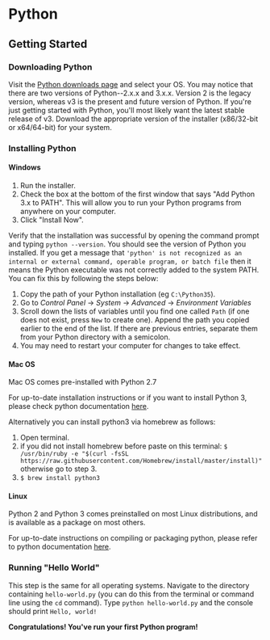 # Python

## Getting Started

### Downloading Python
Visit the [Python downloads page](https://www.python.org/downloads/) and select your OS. You may notice that there are two versions of Python--2.x.x and 3.x.x. Version 2 is the legacy version, whereas v3 is the present and future version of Python. If you're just getting started with Python, you'll most likely want the latest stable release of v3. Download the appropriate version of the installer (x86/32-bit or x64/64-bit) for your system.

### Installing Python

#### Windows

1. Run the installer.
2. Check the box at the bottom of the first window that says "Add Python 3.x to PATH". This will allow you to run your Python programs from anywhere on your computer.
3. Click "Install Now".

Verify that the installation was successful by opening the command prompt and typing `python --version`. You should see the version of Python you installed. If you get a message that `'python' is not recognized as an internal or external command, operable program, or batch file` then it means the Python executable was not correctly added to the system PATH. You can fix this by following the steps below:

1. Copy the path of your Python installation (eg `C:\Python35`).
2. Go to *Control Panel* → *System* → *Advanced* → *Environment Variables*
3. Scroll down the lists of variables until you find one called `Path` (if one does not exist, press `New` to create one). Append the path you copied earlier to the end of the list. If there are previous entries, separate them from your Python directory with a semicolon.
4. You may need to restart your computer for changes to take effect.

#### Mac OS

Mac OS comes pre-installed with Python 2.7

For up-to-date installation instructions or if you want to install Python 3, please check python documentation [here](https://docs.python.org/3/using/mac.html#getting-and-installing-macpython). 

Alternatively you can install python3 via homebrew as follows:

1. Open terminal.
2. if you did not install homebrew before paste on this terminal: ```$ /usr/bin/ruby -e "$(curl -fsSL https://raw.githubusercontent.com/Homebrew/install/master/install)"```
otherwise go to step 3.
3. ``` $ brew install python3 ```


#### Linux

Python 2 and Python 3 comes preinstalled on most Linux distributions, and is available as a package on most others.

For up-to-date instructions on compiling or packaging python, please refer to python documentation [here](https://docs.python.org/3/using/unix.html#getting-and-installing-the-latest-version-of-python).

### Running "Hello World"
This step is the same for all operating systems. Navigate to the directory containing `hello-world.py` (you can do this from the terminal or command line using the `cd` command). Type `python hello-world.py` and the console should print `Hello, world!`

**Congratulations! You've run your first Python program!**
